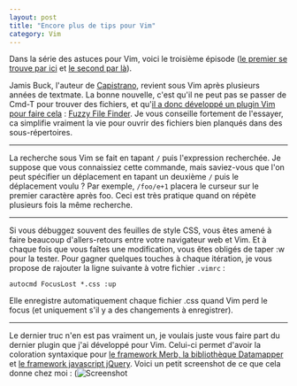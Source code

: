 ```yaml
---
layout: post
title: "Encore plus de tips pour Vim"
category: Vim
---
```

Dans la série des astuces pour Vim, voici le troisième épisode ([le premier se trouve par ici](http://blog.menfin.info/post/2007/11/18/Tips-pour-Vim) et [le second par là](http://blog.menfin.info/post/2008/01/22/Nouveaux-tips-pour-vim)).

Jamis Buck, l'auteur de [Capistrano](http://www.capify.org/), revient sous Vim après plusieurs années de textmate.
La bonne nouvelle, c'est qu'il ne peut pas se passer de Cmd-T pour trouver des fichiers, et qu'[il a donc développé un plugin Vim pour faire cela](http://weblog.jamisbuck.org/2008/10/10/coming-home-to-vim) : [Fuzzy File Finder](http://github.com/jamis/fuzzy_file_finder/tree/master).
Je vous conseille fortement de l'essayer, ca simplifie vraiment la vie pour ouvrir des fichiers bien planqués dans des sous-répertoires.

----

La recherche sous Vim se fait en tapant `/` puis l'expression recherchée.
Je suppose que vous connaissiez cette commande, mais saviez-vous que l'on peut spécifier un déplacement en tapant un deuxième `/` puis le déplacement voulu ?
Par exemple, `/foo/e+1` placera le curseur sur le premier caractère après foo.
Ceci est très pratique quand on répète plusieurs fois la même recherche.

----

Si vous débuggez souvent des feuilles de style CSS, vous êtes amené à faire beaucoup d'allers-retours entre votre navigateur web et Vim.
Et à chaque fois que vous faîtes une modification, vous êtes obligés de taper <ESC>:w<CR> pour la tester.
Pour gagner quelques touches à chaque itération, je vous propose de rajouter la ligne suivante à votre fichier `.vimrc` :

```vim
autocmd FocusLost *.css :up
```

Elle enregistre automatiquement chaque fichier .css quand Vim perd le focus (et uniquement s'il y a des changements à enregistrer).

----

Le dernier truc n'en est pas vraiment un, je voulais juste vous faire part du dernier plugin que j'ai développé pour Vim.
Celui-ci permet d'avoir la coloration syntaxique pour [le framework Merb, la bibliothèque Datamapper](http://www.vim.org/scripts/script.php?script_id=2417) et [le framework javascript jQuery](http://www.vim.org/scripts/script.php?script_id=2416).
Voici un petit screenshot de ce que cela donne chez moi :
(![Screenshot](http://blog.menfin.info/public/Gvim_merb_datamapper_jquery.png])
